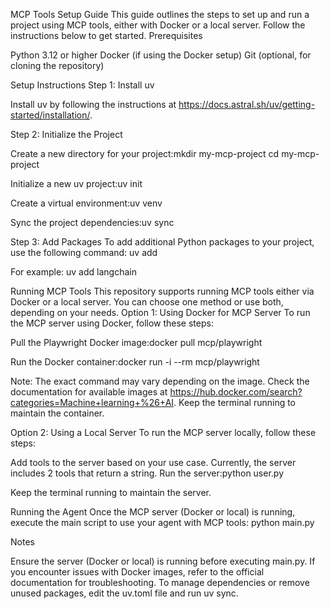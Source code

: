 MCP Tools Setup Guide
This guide outlines the steps to set up and run a project using MCP tools, either with Docker or a local server. Follow the instructions below to get started.
Prerequisites

Python 3.12 or higher
Docker (if using the Docker setup)
Git (optional, for cloning the repository)

Setup Instructions
Step 1: Install uv

Install uv by following the instructions at https://docs.astral.sh/uv/getting-started/installation/.

Step 2: Initialize the Project

Create a new directory for your project:mkdir my-mcp-project
cd my-mcp-project


Initialize a new uv project:uv init


Create a virtual environment:uv venv


Sync the project dependencies:uv sync



Step 3: Add Packages
To add additional Python packages to your project, use the following command:
uv add <package-name>

For example:
uv add langchain

Running MCP Tools
This repository supports running MCP tools either via Docker or a local server. You can choose one method or use both, depending on your needs.
Option 1: Using Docker for MCP Server
To run the MCP server using Docker, follow these steps:

Pull the Playwright Docker image:docker pull mcp/playwright


Run the Docker container:docker run -i --rm mcp/playwright

Note: The exact command may vary depending on the image. Check the documentation for available images at https://hub.docker.com/search?categories=Machine+learning+%26+AI.
Keep the terminal running to maintain the container.

Option 2: Using a Local Server
To run the MCP server locally, follow these steps:

Add tools to the server based on your use case. Currently, the server includes 2 tools that return a string.
Run the server:python user.py


Keep the terminal running to maintain the server.

Running the Agent
Once the MCP server (Docker or local) is running, execute the main script to use your agent with MCP tools:
python main.py

Notes

Ensure the server (Docker or local) is running before executing main.py.
If you encounter issues with Docker images, refer to the official documentation for troubleshooting.
To manage dependencies or remove unused packages, edit the uv.toml file and run uv sync.
